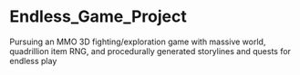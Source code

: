 # Endless_Game_Project
Pursuing an MMO 3D fighting/exploration game with massive world, quadrillion item RNG, and procedurally generated storylines and quests for endless play
